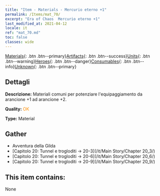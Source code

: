 ```yaml
---
title: "Item - Materials - Mercurio eterno +1"
permalink: /Items/mat_70/
excerpt: "Era of Chaos  Mercurio eterno +1"
last_modified_at: 2021-04-12
locale: it
ref: "mat_70.md"
toc: false
classes: wide
---
```

 [Materials](/it/Items/){: .btn .btn--primary}[Artifacts](/it/Items/Artifacts/){: .btn .btn--success}[Units](/it/Items/Units/){: .btn .btn--warning}[Heroes](/it/Items/Heroes/){: .btn .btn--danger}[Consumables](/it/Items/Consumables/){: .btn .btn--info}[Unknown](/it/Items/Unknown/){: .btn .btn--primary}

## Dettagli
 **Descrizione:** Materiali comuni per potenziare l'equipaggiamento da arancione +1 ad arancione +2.

 **Quality:** <span style="color: #FF8C00">OK</span>

 **Type:** Material

## Gather

*    Avventura della Gilda 
*    [Capitolo 20: Tunnel e trogloditi -> 20-3](/it/Main Story/Chapter 20_3/) 
*    [Capitolo 20: Tunnel e trogloditi -> 20-6](/it/Main Story/Chapter 20_6/) 
*    [Capitolo 20: Tunnel e trogloditi -> 20-9](/it/Main Story/Chapter 20_9/) 

## This item contains:

  None

